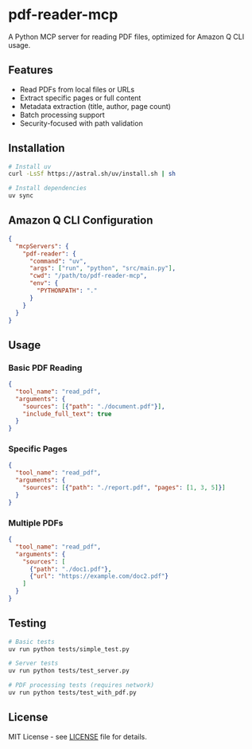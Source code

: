 # pdf-reader-mcp

A Python MCP server for reading PDF files, optimized for Amazon Q CLI usage.

## Features

- Read PDFs from local files or URLs
- Extract specific pages or full content
- Metadata extraction (title, author, page count)
- Batch processing support
- Security-focused with path validation

## Installation

```bash
# Install uv
curl -LsSf https://astral.sh/uv/install.sh | sh

# Install dependencies
uv sync
```

## Amazon Q CLI Configuration

```json
{
  "mcpServers": {
    "pdf-reader": {
      "command": "uv",
      "args": ["run", "python", "src/main.py"],
      "cwd": "/path/to/pdf-reader-mcp",
      "env": {
        "PYTHONPATH": "."
      }
    }
  }
}
```

## Usage

### Basic PDF Reading
```json
{
  "tool_name": "read_pdf",
  "arguments": {
    "sources": [{"path": "./document.pdf"}],
    "include_full_text": true
  }
}
```

### Specific Pages
```json
{
  "tool_name": "read_pdf",
  "arguments": {
    "sources": [{"path": "./report.pdf", "pages": [1, 3, 5]}]
  }
}
```

### Multiple PDFs
```json
{
  "tool_name": "read_pdf",
  "arguments": {
    "sources": [
      {"path": "./doc1.pdf"},
      {"url": "https://example.com/doc2.pdf"}
    ]
  }
}
```

## Testing

```bash
# Basic tests
uv run python tests/simple_test.py

# Server tests
uv run python tests/test_server.py

# PDF processing tests (requires network)
uv run python tests/test_with_pdf.py
```

## License

MIT License - see [LICENSE](LICENSE) file for details.